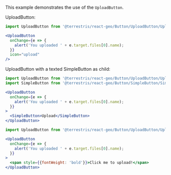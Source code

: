 This example demonstrates the use of the `UploadButton`.

UploadButton:

```jsx
import UploadButton from '@terrestris/react-geo/Button/UploadButton/UploadButton';

<UploadButton
  onChange={e => {
    alert('You uploaded ' + e.target.files[0].name);
  }}
  icon="upload"
/>
```

UploadButton with a texted SimpleButton as child:

```jsx
import UploadButton from '@terrestris/react-geo/Button/UploadButton/UploadButton';
import SimpleButton from '@terrestris/react-geo/Button/SimpleButton/SimpleButton';

<UploadButton
  onChange={e => {
    alert('You uploaded ' + e.target.files[0].name);
  }}
>
  <SimpleButton>Upload</SimpleButton>
</UploadButton>
```

```jsx
import UploadButton from '@terrestris/react-geo/Button/UploadButton/UploadButton';

<UploadButton
  onChange={e => {
    alert('You uploaded ' + e.target.files[0].name);
  }}
>
  <span style={{fontWeight: 'bold'}}>Click me to upload!</span>
</UploadButton>
```